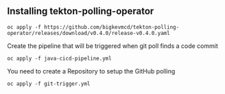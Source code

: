 ## Installing tekton-polling-operator
```
oc apply -f https://github.com/bigkevmcd/tekton-polling-operator/releases/download/v0.4.0/release-v0.4.0.yaml
```

Create the pipeline that will be triggered when git poll finds a code commit
```
oc apply -f java-cicd-pipeline.yml
```

You need to create a Repository to setup the GitHub polling
```
oc apply -f git-trigger.yml
```

